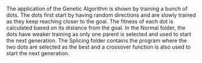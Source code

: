 The application of the Genetic Algorithm is shown by training a bunch of dots.
The dots first start by having random directions and are slowly trained as they keep reaching closer to the goal.
The fitness of each dot is calculated based on its distance from the goal.
In the Normal folder, the dots have weaker training as only one parent is selected and used to start the next generation.
The Splicing folder contains the program where the two dots are selected as the best and a crossover function is also used to start the next generation.
